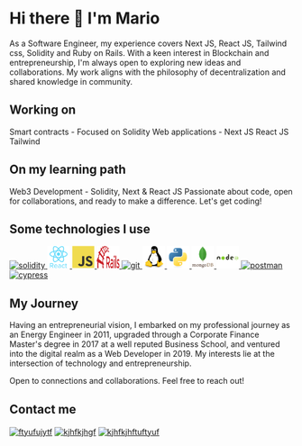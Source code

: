 # Hi there 👋 I'm Mario
As a Software Engineer, my experience covers Next JS, React JS, Tailwind css, Solidity and Ruby on Rails. With a keen interest in Blockchain and entrepreneurship, I'm always open to exploring new ideas and collaborations. My work aligns with the philosophy of decentralization and shared knowledge in community.

## Working on
Smart contracts - Focused on Solidity
Web applications - Next JS React JS Tailwind

## On my learning path
Web3 Development - Solidity, Next & React JS
Passionate about code, open for collaborations, and ready to make a difference. Let's get coding!

## Some technologies I use

<p align="left">
<!-- solidity -->
<a href="https://soliditylang.org/" target="_blank" rel="noreferrer"> <img src="https://raw.githubusercontent.com/ConsenSysMesh/solidity-logo/af19d2469fb1af63a54a29ab53a7d60f59325933/solidity-logo.svg" alt="solidity" width="40" height="40"/> </a>
<!-- react js -->
<a href="https://reactjs.org/" target="_blank" rel="noreferrer"> <img src="https://raw.githubusercontent.com/devicons/devicon/master/icons/react/react-original-wordmark.svg" alt="react" width="40" height="40"/> </a> 
<!-- javascript -->
<a href="https://developer.mozilla.org/en-US/docs/Web/JavaScript" target="_blank" rel="noreferrer"> <img src="https://raw.githubusercontent.com/devicons/devicon/master/icons/javascript/javascript-original.svg" alt="javascript" width="40" height="40"/> </a>
<!-- ruby on rails -->
<a href="https://rubyonrails.org/" target="_blank" rel="noreferrer"> <img src="https://raw.githubusercontent.com/rails/homepage/a1180464e669c9e54498f4315e3e65333e72b335/images/rails-logo.svg" alt="rails" width="40" height="40"/> </a> 
<!-- git -->
<a href="https://git-scm.com/" target="_blank" rel="noreferrer"> <img src="https://www.vectorlogo.zone/logos/git-scm/git-scm-icon.svg" alt="git" width="40" height="40"/> </a>
<!-- linux -->
<a href="https://www.linux.org/" target="_blank" rel="noreferrer"> <img src="https://raw.githubusercontent.com/devicons/devicon/master/icons/linux/linux-original.svg" alt="linux" width="40" height="40"/> </a>
<!-- python -->
<a href="https://www.python.org" target="_blank" rel="noreferrer"> <img src="https://raw.githubusercontent.com/devicons/devicon/master/icons/python/python-original.svg" alt="python" width="40" height="40"/> </a>
<!-- mongo db -->
<a href="https://www.mongodb.com/" target="_blank" rel="noreferrer"> <img src="https://raw.githubusercontent.com/devicons/devicon/master/icons/mongodb/mongodb-original-wordmark.svg" alt="mongodb" width="40" height="40"/> </a>
<!-- node js -->
<a href="https://nodejs.org" target="_blank" rel="noreferrer"> <img src="https://raw.githubusercontent.com/devicons/devicon/master/icons/nodejs/nodejs-original-wordmark.svg" alt="nodejs" width="40" height="40"/> </a>
<!-- postman -->
<a href="https://postman.com" target="_blank" rel="noreferrer"> <img src="https://www.vectorlogo.zone/logos/getpostman/getpostman-icon.svg" alt="postman" width="40" height="40"/> </a> 
<!-- cypress -->
<a href="https://www.cypress.io" target="_blank" rel="noreferrer"> <img src="https://raw.githubusercontent.com/simple-icons/simple-icons/6e46ec1fc23b60c8fd0d2f2ff46db82e16dbd75f/icons/cypress.svg" alt="cypress" width="40" height="40"/> </a> </p>

## My Journey
Having an entrepreneurial vision, I embarked on my professional journey as an Energy Engineer in 2011, upgraded through a Corporate Finance Master's degree in 2017 at a well reputed Business School, and ventured into the digital realm as a Web Developer in 2019. My interests lie at the intersection of technology and entrepreneurship. 

Open to connections and collaborations. Feel free to reach out!

## Contact me

<p align="left">
<a href="https://twitter.com/mszjar" target="blank"><img align="center" src="https://raw.githubusercontent.com/rahuldkjain/github-profile-readme-generator/master/src/images/icons/Social/twitter.svg" alt="ftyufujytf" height="30" width="40" /></a>
<a href="https://linkedin.com/in/mszjar" target="blank"><img align="center" src="https://raw.githubusercontent.com/rahuldkjain/github-profile-readme-generator/master/src/images/icons/Social/linked-in-alt.svg" alt="kjhfkjhgf" height="30" width="40" /></a>
<a href="https://discord.com/users/757036029441212540" target="blank"><img align="center" src="https://raw.githubusercontent.com/rahuldkjain/github-profile-readme-generator/master/src/images/icons/Social/discord.svg" alt="kjhfkjhftuftyuf" height="30" width="40" /></a>
</p>

